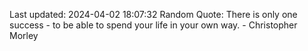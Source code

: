 Last updated: 2024-04-02 18:07:32
Random Quote: There is only one success - to be able to spend your life in your own way. - Christopher Morley